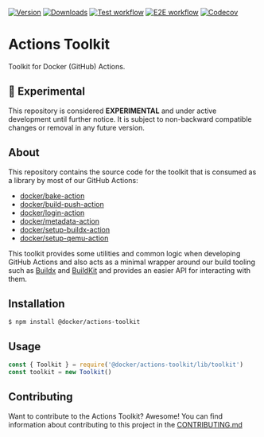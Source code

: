 [![Version](https://img.shields.io/npm/v/@docker/actions-toolkit?label=version&logo=npm&style=flat-square)](https://www.npmjs.com/package/@docker/actions-toolkit)
[![Downloads](https://img.shields.io/npm/dw/@docker/actions-toolkit?logo=npm&style=flat-square)](https://www.npmjs.com/package/@docker/actions-toolkit)
[![Test workflow](https://img.shields.io/github/actions/workflow/status/docker/actions-toolkit/test.yml?label=test&logo=github&style=flat-square)](https://github.com/docker/actions-toolkit/actions?workflow=test)
[![E2E workflow](https://img.shields.io/github/actions/workflow/status/docker/actions-toolkit/e2e.yml?label=e2e&logo=github&style=flat-square)](https://github.com/docker/actions-toolkit/actions?workflow=e2e)
[![Codecov](https://img.shields.io/codecov/c/github/docker/actions-toolkit?logo=codecov&style=flat-square)](https://codecov.io/gh/docker/actions-toolkit)

# Actions Toolkit

Toolkit for Docker (GitHub) Actions.

## :test_tube: Experimental

This repository is considered **EXPERIMENTAL** and under active development
until further notice. It is subject to non-backward compatible changes or
removal in any future version.

## About

This repository contains the source code for the toolkit that is consumed as
a library by most of our GitHub Actions:

* [docker/bake-action](https://github.com/docker/bake-action)
* [docker/build-push-action](https://github.com/docker/build-push-action)
* [docker/login-action](https://github.com/docker/login-action)
* [docker/metadata-action](https://github.com/docker/metadata-action)
* [docker/setup-buildx-action](https://github.com/docker/setup-buildx-action)
* [docker/setup-qemu-action](https://github.com/docker/setup-qemu-action)

This toolkit provides some utilities and common logic when developing GitHub
Actions and also acts as a minimal wrapper around our build tooling such as
[Buildx](https://github.com/docker/buildx) and [BuildKit](https://github.com/moby/buildkit)
and provides an easier API for interacting with them.

## Installation

```console
$ npm install @docker/actions-toolkit
```

## Usage

```js
const { Toolkit } = require('@docker/actions-toolkit/lib/toolkit')
const toolkit = new Toolkit()
```

## Contributing

Want to contribute to the Actions Toolkit? Awesome! You can find information
about contributing to this project in the [CONTRIBUTING.md](/.github/CONTRIBUTING.md)
